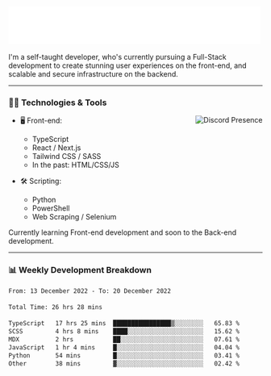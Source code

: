 <img src="assets/wave.svg" alt=":wave:" />

I'm a self-taught developer, who's currently pursuing a Full-Stack development to create stunning user experiences on the front-end, and scalable and secure infrastructure on the backend.

---

### 🧑‍💻 Technologies & Tools

<a href="https://discord.com/users/414304208649453568" target="_blank" rel="nofollow">
   <img src="https://lanyard-profile-readme.vercel.app/api/414304208649453568?idleMessage=Probably%20doing%20something%20else..." alt="Discord Presence" align="right">
</a>

- 🖥️ Front-end:

  - TypeScript
  - React / Next.js
  - Tailwind CSS / SASS
  - In the past: HTML/CSS/JS

- 🛠 Scripting:

  - Python
  - PowerShell
  - Web Scraping / Selenium

Currently learning Front-end development and soon to the Back-end development.

---

### 📊 Weekly Development Breakdown

<!-- ![ccrsxx's GitHub Stats](https://github-readme-stats.vercel.app/api?username=ccrsxx&count_private=true&theme=tokyonight) -->
<!-- ![ccrsxx's Top Langs](https://github-readme-stats.vercel.app/api/top-langs/?username=ccrsxx&hide=lua,java,html&theme=tokyonight) -->

<!--START_SECTION:waka-->

```text
From: 13 December 2022 - To: 20 December 2022

Total Time: 26 hrs 28 mins

TypeScript   17 hrs 25 mins  ████████████████▒░░░░░░░░   65.83 %
SCSS         4 hrs 8 mins    ████░░░░░░░░░░░░░░░░░░░░░   15.62 %
MDX          2 hrs           ██░░░░░░░░░░░░░░░░░░░░░░░   07.61 %
JavaScript   1 hr 4 mins     █░░░░░░░░░░░░░░░░░░░░░░░░   04.04 %
Python       54 mins         █░░░░░░░░░░░░░░░░░░░░░░░░   03.41 %
Other        38 mins         ▓░░░░░░░░░░░░░░░░░░░░░░░░   02.42 %
```

<!--END_SECTION:waka-->
